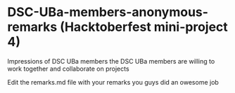 # DSC-UBa-members-anonymous-remarks (Hacktoberfest mini-project 4)
Impressions of DSC UBa members
the DSC UBa members are willing to work together and collaborate on projects

Edit the remarks.md file with your remarks
you guys did an owesome job
